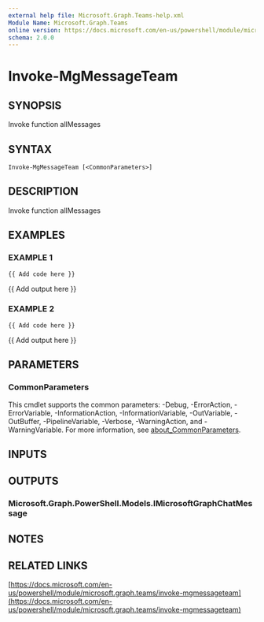 ```yaml
---
external help file: Microsoft.Graph.Teams-help.xml
Module Name: Microsoft.Graph.Teams
online version: https://docs.microsoft.com/en-us/powershell/module/microsoft.graph.teams/invoke-mgmessageteam
schema: 2.0.0
---
```


# Invoke-MgMessageTeam

## SYNOPSIS
Invoke function allMessages

## SYNTAX

```
Invoke-MgMessageTeam [<CommonParameters>]
```

## DESCRIPTION
Invoke function allMessages

## EXAMPLES

### EXAMPLE 1
```
{{ Add code here }}
```

{{ Add output here }}

### EXAMPLE 2
```
{{ Add code here }}
```

{{ Add output here }}

## PARAMETERS

### CommonParameters
This cmdlet supports the common parameters: -Debug, -ErrorAction, -ErrorVariable, -InformationAction, -InformationVariable, -OutVariable, -OutBuffer, -PipelineVariable, -Verbose, -WarningAction, and -WarningVariable. For more information, see [about_CommonParameters](http://go.microsoft.com/fwlink/?LinkID=113216).

## INPUTS

## OUTPUTS

### Microsoft.Graph.PowerShell.Models.IMicrosoftGraphChatMessage
## NOTES

## RELATED LINKS

[https://docs.microsoft.com/en-us/powershell/module/microsoft.graph.teams/invoke-mgmessageteam](https://docs.microsoft.com/en-us/powershell/module/microsoft.graph.teams/invoke-mgmessageteam)

